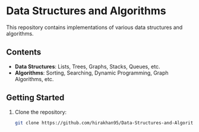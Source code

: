 # Data Structures and Algorithms

This repository contains implementations of various data structures and algorithms.

## Contents

- **Data Structures**: Lists, Trees, Graphs, Stacks, Queues, etc.
- **Algorithms**: Sorting, Searching, Dynamic Programming, Graph Algorithms, etc.

## Getting Started

1. Clone the repository:
   ```bash
   git clone https://github.com/hirakhan95/Data-Structures-and-Algorithms.git
